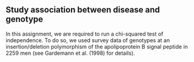 ## Study association between disease and genotype ##

In this assignment, we are required to run a chi-squared test of independence. To do so, we used survey data of genotypes at an insertion/deletion polymorphism of the apolipoprotein B signal peptide in 2259 men (see Gardemann et al. (1998) for details). 
